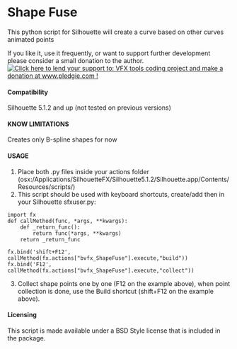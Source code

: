 Shape Fuse
======================
This python script for Silhouette will create a curve based on other curves animated points

If you like it, use it frequently, or want to support further development please consider a small donation to the author.   
<a href='http://www.pledgie.com/campaigns/21123'><img alt='Click here to lend your support to: VFX tools coding project and make a donation at www.pledgie.com !' src='http://www.pledgie.com/campaigns/21123.png?skin_name=chrome' border='0' /></a>

#### Compatibility ####
Silhouette 5.1.2 and up (not tested on previous versions)

#### KNOW LIMITATIONS #####
 Creates only B-spline shapes for now

#### USAGE ####
1. Place both .py files inside your actions folder (osx:/Applications/SilhouetteFX/Silhouette5.1.2/Silhouette.app/Contents/Resources/scripts/)
2. This script should be used with keyboard shortcuts, create/add then in your Silhouette sfxuser.py:
```
import fx
def callMethod(func, *args, **kwargs):
    def _return_func():
        return func(*args, **kwargs)
    return _return_func

fx.bind('shift+F12', callMethod(fx.actions["bvfx_ShapeFuse"].execute,"build"))
fx.bind('F12', callMethod(fx.actions["bvfx_ShapeFuse"].execute,"collect"))
```
3. Collect shape points one by one (F12 on the example above), when point collection is done, use the Build shortcut (shift+F12 on the example above).
 
#### Licensing ####
This script is made available under a BSD Style license that is included in the package.

